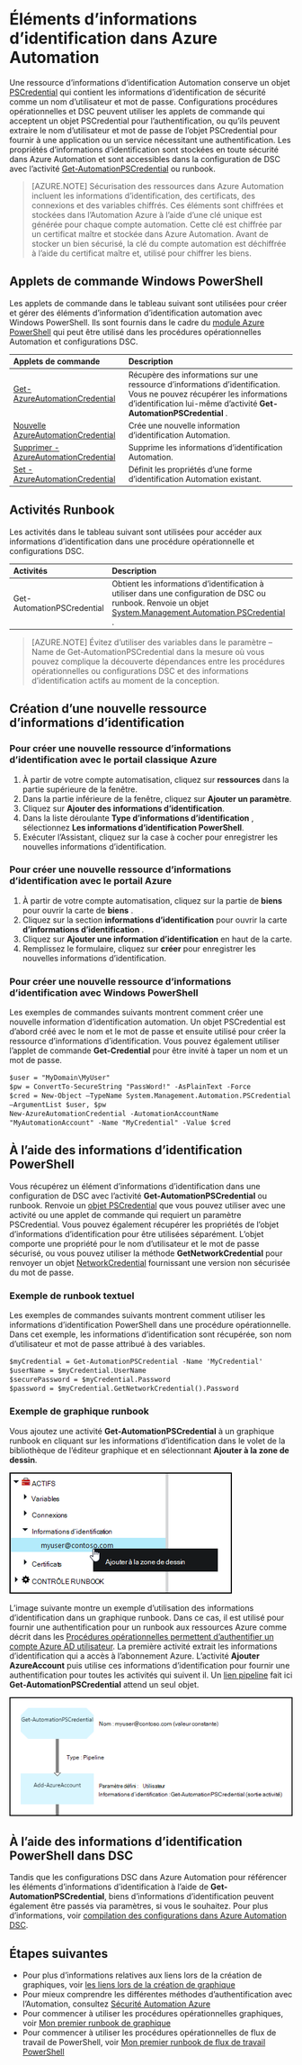 <properties 
   pageTitle="Des informations d’identification actifs dans Azure automatisation | Microsoft Azure"
   description="Éléments d’informations d’identification dans Azure Automation contiennent des informations d’identification de sécurité pouvant être utilisées pour authentifier aux ressources accédés par le runbook ou la configuration de DSC. Cet article décrit comment créer des éléments d’informations d’identification et les utiliser dans une configuration de DSC ou runbook."
   services="automation"
   documentationCenter=""
   authors="mgoedtel"
   manager="jwhit"
   editor="tysonn" />
<tags 
   ms.service="automation"
   ms.devlang="na"
   ms.topic="article"
   ms.tgt_pltfrm="na"
   ms.workload="infrastructure-services"
   ms.date="06/09/2016"
   ms.author="bwren" />

# <a name="credential-assets-in-azure-automation"></a>Éléments d’informations d’identification dans Azure Automation

Une ressource d’informations d’identification Automation conserve un objet [PSCredential](http://msdn.microsoft.com/library/system.management.automation.pscredential) qui contient les informations d’identification de sécurité comme un nom d’utilisateur et mot de passe. Configurations procédures opérationnelles et DSC peuvent utiliser les applets de commande qui acceptent un objet PSCredential pour l’authentification, ou qu’ils peuvent extraire le nom d’utilisateur et mot de passe de l’objet PSCredential pour fournir à une application ou un service nécessitant une authentification. Les propriétés d’informations d’identification sont stockées en toute sécurité dans Azure Automation et sont accessibles dans la configuration de DSC avec l’activité [Get-AutomationPSCredential](http://msdn.microsoft.com/library/system.management.automation.pscredential.aspx) ou runbook.

>[AZURE.NOTE] Sécurisation des ressources dans Azure Automation incluent les informations d’identification, des certificats, des connexions et des variables chiffrés. Ces éléments sont chiffrées et stockées dans l’Automation Azure à l’aide d’une clé unique est générée pour chaque compte automation. Cette clé est chiffrée par un certificat maître et stockée dans Azure Automation. Avant de stocker un bien sécurisé, la clé du compte automation est déchiffrée à l’aide du certificat maître et, utilisé pour chiffrer les biens. 

## <a name="windows-powershell-cmdlets"></a>Applets de commande Windows PowerShell

Les applets de commande dans le tableau suivant sont utilisées pour créer et gérer des éléments d’information d’identification automation avec Windows PowerShell.  Ils sont fournis dans le cadre du [module Azure PowerShell](../powershell-install-configure.md) qui peut être utilisé dans les procédures opérationnelles Automation et configurations DSC.

|Applets de commande|Description|
|:---|:---|
|[Get-AzureAutomationCredential](http://msdn.microsoft.com/library/dn913781.aspx)|Récupère des informations sur une ressource d’informations d’identification. Vous ne pouvez récupérer les informations d’identification lui-même d’activité **Get-AutomationPSCredential** .|
|[Nouvelle AzureAutomationCredential](http://msdn.microsoft.com/library/azure/jj554330.aspx)|Crée une nouvelle information d’identification Automation.|
|[Supprimer - AzureAutomationCredential](http://msdn.microsoft.com/library/azure/jj554330.aspx)|Supprime les informations d’identification Automation.|
|[Set - AzureAutomationCredential](http://msdn.microsoft.com/library/azure/jj554330.aspx)|Définit les propriétés d’une forme d’identification Automation existant.|

## <a name="runbook-activities"></a>Activités Runbook

Les activités dans le tableau suivant sont utilisées pour accéder aux informations d’identification dans une procédure opérationnelle et configurations DSC.

|Activités|Description|
|:---|:---|
|Get-AutomationPSCredential|Obtient les informations d’identification à utiliser dans une configuration de DSC ou runbook. Renvoie un objet [System.Management.Automation.PSCredential](http://msdn.microsoft.com/library/system.management.automation.pscredential) .|

>[AZURE.NOTE] Évitez d’utiliser des variables dans le paramètre – Name de Get-AutomationPSCredential dans la mesure où vous pouvez complique la découverte dépendances entre les procédures opérationnelles ou configurations DSC et des informations d’identification actifs au moment de la conception.

## <a name="creating-a-new-credential-asset"></a>Création d’une nouvelle ressource d’informations d’identification


### <a name="to-create-a-new-credential-asset-with-the-azure-classic-portal"></a>Pour créer une nouvelle ressource d’informations d’identification avec le portail classique Azure

1. À partir de votre compte automatisation, cliquez sur **ressources** dans la partie supérieure de la fenêtre.
1. Dans la partie inférieure de la fenêtre, cliquez sur **Ajouter un paramètre**.
1. Cliquez sur **Ajouter des informations d’identification**.
2. Dans la liste déroulante **Type d’informations d’identification** , sélectionnez **Les informations d’identification PowerShell**.
1. Exécuter l’Assistant, cliquez sur la case à cocher pour enregistrer les nouvelles informations d’identification.


### <a name="to-create-a-new-credential-asset-with-the-azure-portal"></a>Pour créer une nouvelle ressource d’informations d’identification avec le portail Azure

1. À partir de votre compte automatisation, cliquez sur la partie de **biens** pour ouvrir la carte de **biens** .
1. Cliquez sur la section **informations d’identification** pour ouvrir la carte **d’informations d’identification** .
1. Cliquez sur **Ajouter une information d’identification** en haut de la carte.
1. Remplissez le formulaire, cliquez sur **créer** pour enregistrer les nouvelles informations d’identification.


### <a name="to-create-a-new-credential-asset-with-windows-powershell"></a>Pour créer une nouvelle ressource d’informations d’identification avec Windows PowerShell

Les exemples de commandes suivants montrent comment créer une nouvelle information d’identification automation. Un objet PSCredential est d’abord créé avec le nom et le mot de passe et ensuite utilisé pour créer la ressource d’informations d’identification. Vous pouvez également utiliser l’applet de commande **Get-Credential** pour être invité à taper un nom et un mot de passe.

    $user = "MyDomain\MyUser"
    $pw = ConvertTo-SecureString "PassWord!" -AsPlainText -Force
    $cred = New-Object –TypeName System.Management.Automation.PSCredential –ArgumentList $user, $pw
    New-AzureAutomationCredential -AutomationAccountName "MyAutomationAccount" -Name "MyCredential" -Value $cred

## <a name="using-a-powershell-credential"></a>À l’aide des informations d’identification PowerShell

Vous récupérez un élément d’informations d’identification dans une configuration de DSC avec l’activité **Get-AutomationPSCredential** ou runbook. Renvoie un [objet PSCredential](http://msdn.microsoft.com/library/system.management.automation.pscredential.aspx) que vous pouvez utiliser avec une activité ou une applet de commande qui requiert un paramètre PSCredential. Vous pouvez également récupérer les propriétés de l’objet d’informations d’identification pour être utilisées séparément. L’objet comporte une propriété pour le nom d’utilisateur et le mot de passe sécurisé, ou vous pouvez utiliser la méthode **GetNetworkCredential** pour renvoyer un objet [NetworkCredential](http://msdn.microsoft.com/library/system.net.networkcredential.aspx) fournissant une version non sécurisée du mot de passe.

### <a name="textual-runbook-sample"></a>Exemple de runbook textuel

Les exemples de commandes suivants montrent comment utiliser les informations d’identification PowerShell dans une procédure opérationnelle. Dans cet exemple, les informations d’identification sont récupérée, son nom d’utilisateur et mot de passe attribué à des variables.

    $myCredential = Get-AutomationPSCredential -Name 'MyCredential'
    $userName = $myCredential.UserName
    $securePassword = $myCredential.Password
    $password = $myCredential.GetNetworkCredential().Password


### <a name="graphical-runbook-sample"></a>Exemple de graphique runbook

Vous ajoutez une activité **Get-AutomationPSCredential** à un graphique runbook en cliquant sur les informations d’identification dans le volet de la bibliothèque de l’éditeur graphique et en sélectionnant **Ajouter à la zone de dessin**.


![Ajouter des informations d’identification pour la zone de dessin](media/automation-credentials/credential-add-canvas.png)

L’image suivante montre un exemple d’utilisation des informations d’identification dans un graphique runbook.  Dans ce cas, il est utilisé pour fournir une authentification pour un runbook aux ressources Azure comme décrit dans les [Procédures opérationnelles permettent d’authentifier un compte Azure AD utilisateur](automation-sec-configure-aduser-account.md).  La première activité extrait les informations d’identification qui a accès à l’abonnement Azure.  L’activité **Ajouter AzureAccount** puis utilise ces informations d’identification pour fournir une authentification pour toutes les activités qui suivent il.  Un [lien pipeline](automation-graphical-authoring-intro.md#links-and-workflow) fait ici **Get-AutomationPSCredential** attend un seul objet.  

![Ajouter des informations d’identification pour la zone de dessin](media/automation-credentials/get-credential.png)

## <a name="using-a-powershell-credential-in-dsc"></a>À l’aide des informations d’identification PowerShell dans DSC
Tandis que les configurations DSC dans Azure Automation pour référencer les éléments d’informations d’identification à l’aide de **Get-AutomationPSCredential**, biens d’informations d’identification peuvent également être passés via paramètres, si vous le souhaitez. Pour plus d’informations, voir [compilation des configurations dans Azure Automation DSC](automation-dsc-compile.md#credential-assets).

## <a name="next-steps"></a>Étapes suivantes

- Pour plus d’informations relatives aux liens lors de la création de graphiques, voir [les liens lors de la création de graphique](automation-graphical-authoring-intro.md#links-and-workflow)
- Pour mieux comprendre les différentes méthodes d’authentification avec l’Automation, consultez [Sécurité Automation Azure](automation-security-overview.md)
- Pour commencer à utiliser les procédures opérationnelles graphiques, voir [Mon premier runbook de graphique](automation-first-runbook-graphical.md)
- Pour commencer à utiliser les procédures opérationnelles de flux de travail de PowerShell, voir [Mon premier runbook de flux de travail PowerShell](automation-first-runbook-textual.md) 

 
